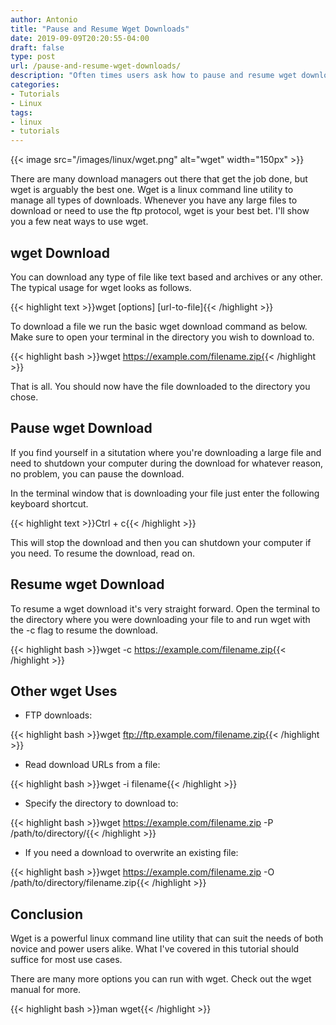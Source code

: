 ```yaml
---
author: Antonio
title: "Pause and Resume Wget Downloads"
date: 2019-09-09T20:20:55-04:00
draft: false
type: post
url: /pause-and-resume-wget-downloads/
description: "Often times users ask how to pause and resume wget downloads. Follow this simple tutorial to learn how to pause and resume wget downloads and also learn a few other tricks."
categories:
- Tutorials
- Linux
tags:
- linux
- tutorials
---
```


{{< image src="/images/linux/wget.png" alt="wget" width="150px" >}}

There are many download managers out there that get the job done, but wget is arguably the best one. Wget is a linux command line utility to manage all types of downloads. Whenever you have any large files to download or need to use the ftp protocol, wget is your best bet. I'll show you a few neat ways to use wget.

<!--more-->

## **wget Download**

You can download any type of file like text based and archives or any other. The typical usage for wget looks as follows.

{{< highlight text >}}wget [options] [url-to-file]{{< /highlight >}}

To download a file we run the basic wget download command as below. Make sure to open your terminal in the directory you wish to download to.

{{< highlight bash >}}wget https://example.com/filename.zip{{< /highlight >}}

That is all. You should now have the file downloaded to the directory you chose.

## **Pause wget Download**

If you find yourself in a situtation where you're downloading a large file and need to shutdown your computer during the download for whatever reason, no problem, you can pause the download.

In the terminal window that is downloading your file just enter the following keyboard shortcut.

{{< highlight text >}}Ctrl + c{{< /highlight >}}

This will stop the download and then you can shutdown your computer if you need. To resume the download, read on.

## **Resume wget Download**

To resume a wget download it's very straight forward. Open the terminal to the directory where you were downloading your file to and run wget with the -c flag to resume the download.

{{< highlight bash >}}wget -c https://example.com/filename.zip{{< /highlight >}}

## **Other wget Uses**

- FTP downloads:

{{< highlight bash >}}wget ftp://ftp.example.com/filename.zip{{< /highlight >}}

- Read download URLs from a file:

{{< highlight bash >}}wget -i filename{{< /highlight >}}

- Specify the directory to download to:

{{< highlight bash >}}wget https://example.com/filename.zip -P /path/to/directory/{{< /highlight >}}

- If you need a download to overwrite an existing file:

{{< highlight bash >}}wget https://example.com/filename.zip -O /path/to/directory/filename.zip{{< /highlight >}}

## **Conclusion**

Wget is a powerful linux command line utility that can suit the needs of both novice and power users alike. What I've covered in this tutorial should suffice for most use cases.

There are many more options you can run with wget. Check out the wget manual for more.

{{< highlight bash >}}man wget{{< /highlight >}}

